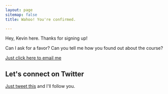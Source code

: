 ```yaml
---
layout: page
sitemap: false
title: Wahoo! You're confirmed.

---
```


Hey, Kevin here. Thanks for signing up!

Can I ask for a favor? Can you tell me how you found out about the course?

<a href="mailto:onboarding-course@allaboard.io?Subject=Hey Kevin, I found out about All Aboard through..." target="_top">Just click here to email me</a>

## Let's connect on Twitter

<a href="http://ctt.ec/3tbXG" target="_blank">Just tweet this</a> and I&#39;ll follow you.
